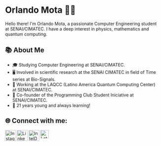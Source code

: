 # Orlando Mota 👨‍💻

Hello there! I'm Orlando Mota, a passionate Computer Engineering student at SENAI/CIMATEC. I have a deep interest in physics, mathematics and quantum computing.

## 📚 About Me

- 🎓 Studying Computer Engineering at SENAI/CIMATEC.
- 🖥️ Involved in scientific research at the SENAI CIMATEC in field of Time series at Bio-Signals.
- 🚀 Working at the LAQCC (Latino America Quantum Computing Center) at SENAI/CIMATEC.
- 🌱 Co-founder of the Programming Club Student Iniciative at SENAI/CIMATEC.
- 🎉 21 years young and always learning!

## 🌐 Connect with me:

<a href="https://www.instagram.com/_orlandomota/"><img align="left" alt="Instagram" width="35px" src="https://user-images.githubusercontent.com/80331468/270190543-eafb32ab-7a4e-43fd-910a-188769676a65.png" /></a>
<a href="https://www.linkedin.com/in/orlando-mota-0360a5209/"><img align="left" alt="LinkedIn" width="35px" src="https://user-images.githubusercontent.com/80331468/270190539-60d7da88-5151-4841-a44b-6fad612242d8.png" /></a>
<a href="https://devmesh.intel.com/users/orlando-mota"><img align="left" alt="IntelDevMesh" width="35px" src="https://user-images.githubusercontent.com/80331468/270190389-c4e28768-5ec7-436f-9a2c-e20dfb014fad.png" /></a>
<a href="http://lattes.cnpq.br/3947473564013190"><img align="left" alt="Lattes" width="27px" src="https://ceara.fiocruz.br/portal/wp-content/uploads/2021/06/path45-2.png" /></a>
